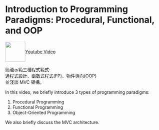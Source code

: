 # Introduction to Programming Paradigms: Procedural, Functional, and OOP

<p>
<a style="display: flex; align-items: center"  href="https://www.youtube.com/watch?v=wWRZH6YfBvg">
<img src="https://upload.wikimedia.org/wikipedia/commons/4/4a/Youtube-.png" width="64" />
<span>Youtube Video</span>
</a>
</p>

簡淺示範三種程式範式:<br>
過程式設計、函數式程式(FP)、物件導向(OOP)<br>
並淺談 MVC 架構。

In this video, we briefly introduce 3 types of programming paradigms:

1. Procedural Programming
2. Functional Programming
3. Object-Oriented Programming

We also briefly discuss the MVC architecture.
